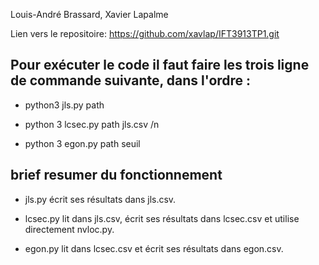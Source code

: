 Louis-André Brassard, Xavier Lapalme

Lien vers le repositoire: https://github.com/xavlap/IFT3913TP1.git

Pour exécuter le code il faut faire les trois ligne de commande suivante, dans l'ordre :
------
* python3 jls.py path
 
* python 3 lcsec.py path jls.csv /n

* python 3 egon.py path seuil

brief resumer du fonctionnement
------

* jls.py écrit ses résultats dans jls.csv.

* lcsec.py lit dans jls.csv, écrit ses résultats dans lcsec.csv et utilise directement nvloc.py.

* egon.py lit dans lcsec.csv et écrit ses résultats dans egon.csv.
